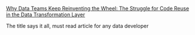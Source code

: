[Why Data Teams Keep Reinventing the Wheel: The Struggle for Code Reuse in the Data Transformation Layer](https://preset.io/blog/why-data-teams-keep-reinventing-the-wheel)

The title says it all, must read article for any data developer